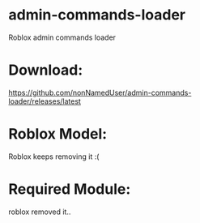 # admin-commands-loader
Roblox admin commands loader

# Download:
https://github.com/nonNamedUser/admin-commands-loader/releases/latest

# Roblox Model:
Roblox keeps removing it :(

# Required Module:
roblox removed it..
